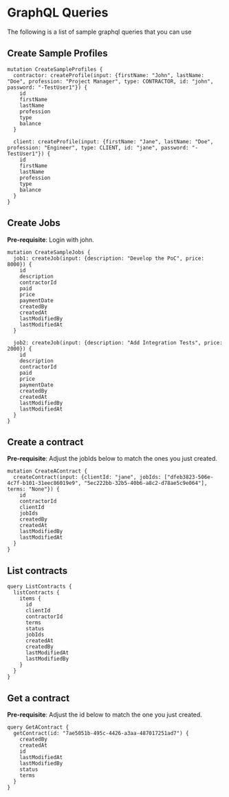 # GraphQL Queries

The following is a list of sample graphql queries that you can use

## Create Sample Profiles
```
mutation CreateSampleProfiles {
  contractor: createProfile(input: {firstName: "John", lastName: "Doe", profession: "Project Manager", type: CONTRACTOR, id: "john", password: "-TestUser1"}) {
    id
    firstName
    lastName
    profession
    type
    balance
  }

  client: createProfile(input: {firstName: "Jane", lastName: "Doe", profession: "Engineer", type: CLIENT, id: "jane", password: "-TestUser1"}) {
    id
    firstName
    lastName
    profession
    type
    balance
  }
}
```

## Create Jobs
**Pre-requisite**: Login with john.
```
mutation CreateSampleJobs {
  job1: createJob(input: {description: "Develop the PoC", price: 8000}) {
    id
    description
    contractorId
    paid
    price
    paymentDate
    createdBy
    createdAt
    lastModifiedBy
    lastModifiedAt
  }

  job2: createJob(input: {description: "Add Integration Tests", price: 2000}) {
    id
    description
    contractorId
    paid
    price
    paymentDate
    createdBy
    createdAt
    lastModifiedBy
    lastModifiedAt
  }
}
```

## Create a contract
**Pre-requisite**: Adjust the jobIds below to match the ones you just created.
```
mutation CreateAContract {
  createContract(input: {clientId: "jane", jobIds: ["dfeb3823-506e-4c7f-b101-31eec86019e9", "5ec222bb-32b5-40b6-a8c2-d78ae5c9e064"], terms: "None"}) {
    id
    contractorId
    clientId
    jobIds
    createdBy
    createdAt
    lastModifiedBy
    lastModifiedAt
  }
}
```

## List contracts
```
query ListContracts {
  listContracts {
    items {
      id
      clientId
      contractorId
      terms
      status
      jobIds
      createdAt
      createdBy
      lastModifiedAt
      lastModifiedBy
    }
  }
}
```

## Get a contract
**Pre-requisite**: Adjust the id below to match the one you just created.
```
query GetAContract {
  getContract(id: "7ae5051b-495c-4426-a3aa-487017251ad7") {
    createdBy
    createdAt
    id
    lastModifiedAt
    lastModifiedBy
    status
    terms
  }
}
```